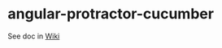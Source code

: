 # angular-protractor-cucumber

See doc in [Wiki](https://github.com/donkeycode/angular-protractor-cucumber/wiki)

